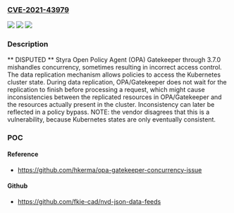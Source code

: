 ### [CVE-2021-43979](https://cve.mitre.org/cgi-bin/cvename.cgi?name=CVE-2021-43979)
![](https://img.shields.io/static/v1?label=Product&message=n%2Fa&color=blue)
![](https://img.shields.io/static/v1?label=Version&message=n%2Fa&color=blue)
![](https://img.shields.io/static/v1?label=Vulnerability&message=n%2Fa&color=brighgreen)

### Description

** DISPUTED ** Styra Open Policy Agent (OPA) Gatekeeper through 3.7.0 mishandles concurrency, sometimes resulting in incorrect access control. The data replication mechanism allows policies to access the Kubernetes cluster state. During data replication, OPA/Gatekeeper does not wait for the replication to finish before processing a request, which might cause inconsistencies between the replicated resources in OPA/Gatekeeper and the resources actually present in the cluster. Inconsistency can later be reflected in a policy bypass. NOTE: the vendor disagrees that this is a vulnerability, because Kubernetes states are only eventually consistent.

### POC

#### Reference
- https://github.com/hkerma/opa-gatekeeper-concurrency-issue

#### Github
- https://github.com/fkie-cad/nvd-json-data-feeds

